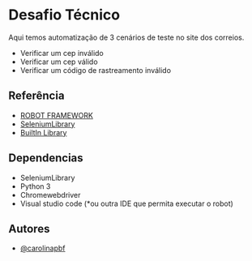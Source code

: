 
# Desafio Técnico

Aqui temos automatização de 3 cenários de teste no site dos correios.
- Verificar um cep inválido
- Verificar um cep válido
- Verificar um código de rastreamento inválido

## Referência

 - [ROBOT FRAMEWORK](https://robotframework.org/)
 - [SeleniumLibrary](https://github.com/robotframework/SeleniumLibrary/)
 - [BuiltIn Library](https://robotframework.org/robotframework/latest/libraries/BuiltIn.html)
 


##  Dependencias

 - SeleniumLibrary
 - Python 3
 - Chromewebdriver
 - Visual studio code (*ou outra IDE que permita executar o robot)
    
 
## Autores

- [@carolinapbf](https://github.com/carolinapbf)

